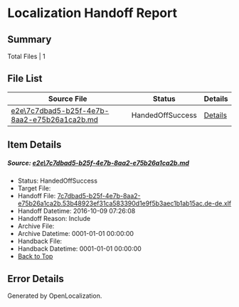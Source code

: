 # <a name='report-top'></a> Localization Handoff Report

## Summary
 Total Files | 1

## File List
 Source File | Status | Details 
 ----------- | ------ | ------- 
 [e2e\7c7dbad5-b25f-4e7b-8aa2-e75b26a1ca2b.md](https://github.com/OpenLocalizationTestOrg/ol-test0/blob/aee6b46b4964f4b8cafef73432df32a299fe014a/e2e/7c7dbad5-b25f-4e7b-8aa2-e75b26a1ca2b.md) | HandedOffSuccess | [Details](#36ec3918de779b4b0f004309429f72f0713372721)

## Item Details
##### <a name='36ec3918de779b4b0f004309429f72f0713372721'></a> Source: [e2e\7c7dbad5-b25f-4e7b-8aa2-e75b26a1ca2b.md](https://github.com/OpenLocalizationTestOrg/ol-test0/blob/aee6b46b4964f4b8cafef73432df32a299fe014a/e2e/7c7dbad5-b25f-4e7b-8aa2-e75b26a1ca2b.md)
* Status: HandedOffSuccess
* Target File: 
* Handoff File: [7c7dbad5-b25f-4e7b-8aa2-e75b26a1ca2b.53b48923ef31ca583390d1e9f5b3aec1b1ab15ac.de-de.xlf](https://github.com/OpenLocalizationTestOrg/ol-test0-handoff/blob/86120b96a9c48eb4e7447025e281854808d2a8bc/ol-handoff/OpenLocalizationTestOrg/ol-test0-dede/qimu/ht/7c7dbad5-b25f-4e7b-8aa2-e75b26a1ca2b.53b48923ef31ca583390d1e9f5b3aec1b1ab15ac.de-de.xlf)
* Handoff Datetime: 2016-10-09 07:26:08
* Handoff Reason: Include
* Archive File: 
* Archive Datetime: 0001-01-01 00:00:00
* Handback File: 
* Handback Datetime: 0001-01-01 00:00:00
* [Back to Top](#report-top)


## Error Details

Generated by OpenLocalization.
